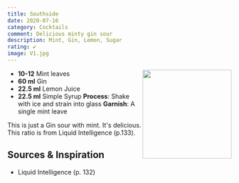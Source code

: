 ```yaml
---
title: Southside
date: 2020-07-16
category: Cocktails
comment: Delicious minty gin sour
description: Mint, Gin, Lemon, Sugar
rating: ✔
image: V1.jpg
---
```


<img src="V1.jpg" width="200px" height="200px" style="float: right;">

 - **10-12** Mint leaves
 - **60 ml** Gin
 - **22.5 ml** Lemon Juice
 - **22.5 ml** Simple Syrup
 **Process**: Shake with ice and strain into glass
 **Garnish**: A single mint leave

 This is just a Gin sour with mint. It's delicious. This ratio is from Liquid Intelligence (p.133).

  ## Sources & Inspiration
 
  - Liquid Intelligence (p. 132)
  